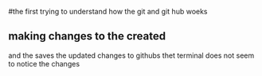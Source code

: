 #the first
trying to understand how the git and git hub woeks
## making changes to the created 
and the saves the updated changes to githubs
thet terminal does not seem to notice the changes